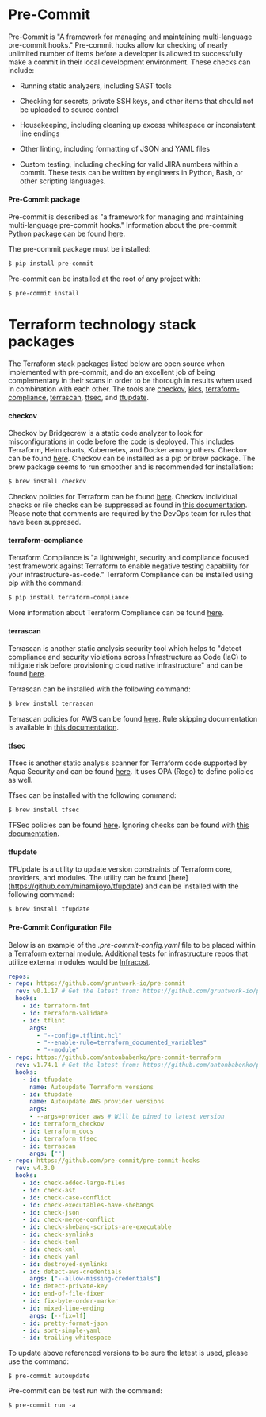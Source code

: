 # Pre-Commit

Pre-Commit is "A framework for managing and maintaining multi-language pre-commit hooks."  Pre-commit hooks allow for checking of nearly unlimited number of items before a developer is allowed to successfully make a commit in their local development environment.  These checks can include:

- Running static analyzers, including SAST tools

- Checking for secrets, private SSH keys, and other items that should not be uploaded to source control

- Housekeeping, including cleaning up excess whitespace or inconsistent line endings

- Other linting, including formatting of JSON and YAML files

- Custom testing, including checking for valid JIRA numbers within a commit.  These tests can be written by engineers in Python, Bash, or other scripting languages.

#### Pre-Commit package

Pre-commit is described as "a framework for managing and maintaining multi-language pre-commit hooks."  Information about the pre-commit Python package can be found [here](https://pre-commit.com).

The pre-commit package must be installed:

```python
$ pip install pre-commit
```

Pre-commit can be installed at the root of any project with:

```shell
$ pre-commit install
```


# Terraform technology stack packages

The Terraform stack packages listed below are open source when implemented with pre-commit, and do an excellent job of being complementary in their scans in order to be thorough in results when used in combination with each other.  The tools are [checkov](https://www.checkov.io/), [kics](https://kics.io), [terraform-compliance](https://terraform-compliance.com/), [terrascan](https://runterrascan.io/), [tfsec](https://tfsec.dev), and [tfupdate](https://github.com/minamijoyo/tfupdate).

#### checkov

Checkov by Bridgecrew is a static code analyzer to look for misconfigurations in code before the code is deployed.  This includes Terraform, Helm charts, Kubernetes, and Docker among others.  Checkov can be found [here](https://www.checkov.io).  Checkov can be installed as a pip or brew package.  The brew package seems to run smoother and is recommended for installation:

```bash
$ brew install checkov
```

Checkov policies for Terraform can be found [here](https://www.checkov.io/5.Policy%20Index/terraform.html).  Checkov individual checks or rile checks can be suppressed as found in [this documentation](https://www.checkov.io/2.Basics/Suppressing%20and%20Skipping%20Policies.html).  Please note that comments are required by the DevOps team for rules that have been suppresed.

#### terraform-compliance

Terraform Compliance is "a lightweight, security and compliance focused test framework against Terraform to enable negative testing capability for your infrastructure-as-code."  Terraform Compliance can be installed using pip with the command:

```bash
$ pip install terraform-compliance
```

More information about Terraform Compliance can be found [here](https://terraform-compliance.com/).

#### terrascan

Terrascan is another static analysis security tool which helps to "detect compliance and security violations across Infrastructure as Code (IaC) to mitigate risk before provisioning cloud native infrastructure" and can be found [here](https://runterrascan.io/).

Terrascan can be installed with the following command:

```bash
$ brew install terrascan
```

Terrascan policies for AWS can be found [here](https://runterrascan.io/docs/policies/aws/).  Rule skipping documentation is available in [this documentation](https://runterrascan.io/docs/usage/in-file_instrumentation/).

#### tfsec
Tfsec is another static analysis scanner for Terraform code supported by Aqua Security and can be found [here](https://tfsec.dev).  It uses OPA (Rego) to define policies as well.

Tfsec can be installed with the following command:

```bash
$ brew install tfsec
```

TFSec policies can be found [here](https://aquasecurity.github.io/tfsec/v1.27.1/checks/aws/).  Ignoring checks can be found with [this documentation](https://aquasecurity.github.io/tfsec/v1.27.1/guides/configuration/ignores/).

#### tfupdate

TFUpdate is a utility to update version constraints of Terraform core, providers, and modules.  The utility can be found [here] (https://github.com/minamijoyo/tfupdate) and can be installed with the following command:

```bash
$ brew install tfupdate
```

#### Pre-Commit Configuration File

Below is an example of the _.pre-commit-config.yaml_ file to be placed within a Terraform external module.  Additional tests for infrastructure repos that utilize external modules would be [Infracost](https://infracost.io).

```yaml
repos:
- repo: https://github.com/gruntwork-io/pre-commit
  rev: v0.1.17 # Get the latest from: https://github.com/gruntwork-io/pre-commit/releases
  hooks:
    - id: terraform-fmt
    - id: terraform-validate
    - id: tflint
      args:
        - "--config=.tflint.hcl"
        - "--enable-rule=terraform_documented_variables"
        - "--module"
- repo: https://github.com/antonbabenko/pre-commit-terraform
  rev: v1.74.1 # Get the latest from: https://github.com/antonbabenko/pre-commit-terraform/releases
  hooks:
    - id: tfupdate
      name: Autoupdate Terraform versions
    - id: tfupdate
      name: Autoupdate AWS provider versions
      args:
      - --args=provider aws # Will be pined to latest version
    - id: terraform_checkov
    - id: terraform_docs
    - id: terraform_tfsec
    - id: terrascan
      args: [""]
- repo: https://github.com/pre-commit/pre-commit-hooks
  rev: v4.3.0
  hooks:
    - id: check-added-large-files
    - id: check-ast
    - id: check-case-conflict
    - id: check-executables-have-shebangs
    - id: check-json
    - id: check-merge-conflict
    - id: check-shebang-scripts-are-executable
    - id: check-symlinks
    - id: check-toml
    - id: check-xml
    - id: check-yaml
    - id: destroyed-symlinks
    - id: detect-aws-credentials
      args: ["--allow-missing-credentials"]
    - id: detect-private-key
    - id: end-of-file-fixer
    - id: fix-byte-order-marker
    - id: mixed-line-ending
      args: [--fix=lf]
    - id: pretty-format-json
    - id: sort-simple-yaml
    - id: trailing-whitespace
```

To update above referenced versions to be sure the latest is used, please use the command:

```shell
$ pre-commit autoupdate
```
Pre-commit can be test run with the command:

```shell
$ pre-commit run -a
```

